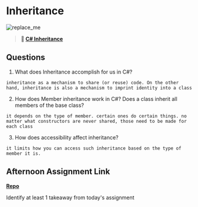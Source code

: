 # Inheritance

![replace_me](https://codeworks.blob.core.windows.net/public/assets/img/illustrations/placeholder.svg)

> **📖 [C# Inheritance](https://codeworksacademy.com/fs-student-guide/resources/wk10/04-Inheritance)**

## Questions

1. What does Inheritance accomplish for us in C#?
```
inheritance as a mechanism to share (or reuse) code. On the other hand, inheritance is also a mechanism to imprint identity into a class
```

2. How does Member inheritance work in C#? Does a class inherit all members of the base class?
```
it depends on the type of member. certain ones do certain things. no matter what constructors are never shared, those need to be made for each class
```

3. How does accessibility affect inheritance?
```
it limits how you can access such inheritance based on the type of member it is.
```

## Afternoon Assignment Link

**[Repo](https://github.com/TriLe1122/<ASSIGNMENT_REPO>)**

Identify at least 1 takeaway from today's assignment
